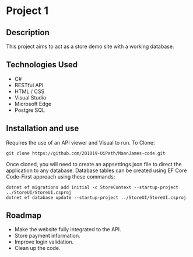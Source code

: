 # Project 1
## Description
This project aims to act as a store demo site with a working database.
## Technologies Used
* C#
* RESTful API
* HTML / CSS
* Visual Studio
* Microsoft Edge
* Postgre SQL
## Installation and use
Requires the use of an API viewer and Visual to run.
To Clone:
```Csharp
git clone https://github.com/201019-UiPath/MannJames-code.git
```
Once cloned, you will need to create an appsettings.json file to direct the application to any database.
Database tables can be created using EF Core Code-First approach using these commands:
```Csharp
dotnet ef migrations add initial -c StoreContext --startup-project ../StoreUI/StoreUI.csproj
dotnet ef database update --startup-project ../StoreUI/StoreUI.csproj
```
## Roadmap
* Make the website fully integrated to the API.
* Store payment information.
* Improve login validation.
* Clean up the code.
